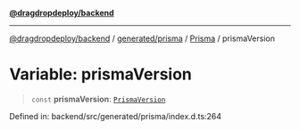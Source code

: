 [**@dragdropdeploy/backend**](../../../../../README.md)

***

[@dragdropdeploy/backend](../../../../../README.md) / [generated/prisma](../../../README.md) / [Prisma](../README.md) / prismaVersion

# Variable: prismaVersion

> `const` **prismaVersion**: [`PrismaVersion`](../type-aliases/PrismaVersion.md)

Defined in: backend/src/generated/prisma/index.d.ts:264

